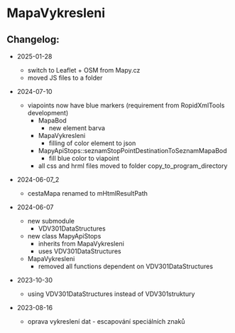 # MapaVykresleni

## Changelog:
- 2025-01-28
    - switch to Leaflet + OSM from Mapy.cz
    - moved JS files to a folder
- 2024-07-10
    - viapoints now have blue markers (requirement from RopidXmlTools development)
        - MapaBod
            - new element barva
        - MapaVykresleni
            - filling of color element to json
        - MapyApiStops::seznamStopPointDestinationToSeznamMapaBod
            - fill blue color to viapoint
        - all css and hrml files moved to folder copy_to_program_directory

- 2024-06-07_2
    - cestaMapa renamed to mHtmlResultPath
- 2024-06-07
    - new submodule 
        - VDV301DataStructures
    - new class MapyApiStops
        - inherits from MapaVykresleni
        - uses VDV301DataStructures
    - MapaVykresleni
        - removed all functions dependent on VDV301DataStructures
- 2023-10-30
    - using VDV301DataStructures instead of VDV301struktury
- 2023-08-16
    - oprava vykreslení dat - escapování speciálních znaků


